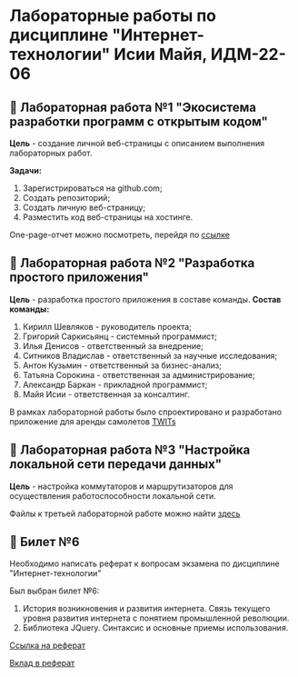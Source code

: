 # Лабораторные работы по дисциплине "Интернет-технологии" Исии Майя, ИДМ-22-06

## 📍 Лабораторная работа №1 "Экосистема разработки программ с открытым кодом"
**Цель** - создание личной веб-страницы с описанием выполнения лабораторных работ.

**Задачи:**
1. Зарегистрироваться на github.com;
2. Создать репозиторий;
3. Создать личную веб-страницу;
4. Разместить код веб-страницы на хостинге.

One-page-отчет можно посмотреть, перейдя по [ссылке](https://mayaishii.github.io/Internet-technology/)


## 📍 Лабораторная работа №2 "Разработка простого приложения"
**Цель** - разработка простого приложения в составе команды.
**Состав команды:**
1. Кирилл Шевляков - руководитель проекта;
2. Григорий Саркисьянц - системный программист;
3. Илья Денисов - ответственный за внедрение;
4. Ситников Владислав - ответственный за научные исследования;
5. Антон Кузьмин - ответственный за бизнес-анализ;
6. Татьяна Сорокина - ответственная за администрирование;
7. Александр Баркан - прикладной программист;
8. Майя Исии - ответственная за консалтинг.

В рамках лабораторной работы было спроектировано и разработано приложение для аренды самолетов [TWITs](https://julesinspection.github.io/TWITS-website/)


## 📍 Лабораторная работа №3 "Настройка локальной сети передачи данных"
**Цель** - настройка коммутаторов и маршрутизаторов для осуществления работоспособности локальной сети.

Файлы к третьей лабораторной работе можно найти [здесь](https://drive.google.com/drive/folders/1OokbRSliN5btQtBo2lJUXz7wvwRbihmV?usp=sharing)


## 📍 Билет №6
Необходимо написать реферат к вопросам экзамена по дисциплине "Интернет-технологии"

Был выбран билет №6:
1. История возникновения и развития интернета. Связь текущего уровня развития интернета с понятием промышленной революции.
2. Библиотека JQuery. Синтаксис и основные приемы использования.

[Ссылка на реферат](https://github.com/stankin/inet-2022/wiki/exam06)

[Вклад в реферат](https://github.com/stankin/inet-2022/wiki/exam27/_compare/e6fab461998e6a983ecaed69046f2da4e25a1d1d...d3d4156b18712c3f344a84871135ebb057415a33)
